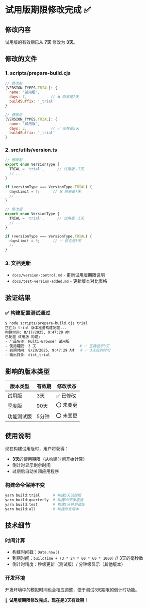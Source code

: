 # 试用版期限修改完成 ✅

## 修改内容

试用版的有效期已从 **7天** 修改为 **3天**。

## 修改的文件

### 1. scripts/prepare-build.cjs
```javascript
// 修改前
[VERSION_TYPES.TRIAL]: {
  name: '试用版',
  days: 7,           // ❌ 原来是7天
  buildSuffix: '_trial'
}

// 修改后  
[VERSION_TYPES.TRIAL]: {
  name: '试用版',
  days: 3,           // ✅ 现在是3天
  buildSuffix: '_trial'
}
```

### 2. src/utils/version.ts
```typescript
// 修改前
export enum VersionType {
  TRIAL = 'trial',      // 试用版：7天
  // ...
}

if (versionType === VersionType.TRIAL) {
  daysLimit = 7;      // ❌ 原来是7天
  // ...
}

// 修改后
export enum VersionType {
  TRIAL = 'trial',      // 试用版：3天
  // ...
}

if (versionType === VersionType.TRIAL) {
  daysLimit = 3;      // ✅ 现在是3天
  // ...
}
```

### 3. 文档更新
- `docs/version-control.md` - 更新试用版期限说明
- `docs/test-version-added.md` - 更新版本对比表格

## 验证结果

### ✅ 构建配置测试通过
```bash
$ node scripts/prepare-build.cjs trial
正在为 trial 版本准备构建配置...
构建时间: 8/17/2025, 9:47:29 AM
已配置 试用版 构建:
- 产品名称: Multi-Browser 试用版
- 使用期限: 3 天                    # ✅ 正确显示3天
- 到期时间: 8/20/2025, 9:47:29 AM   # ✅ 3天后的时间
- 输出目录: dist_trial
```

## 影响的版本类型

| 版本类型 | 有效期 | 修改状态 |
|---------|-------|---------|
| 试用版 | 3天 | ✅ 已修改 |
| 季度版 | 90天 | ⭕ 未变更 |
| 功能测试版 | 5分钟 | ⭕ 未变更 |

## 使用说明

现在构建试用版时，用户将获得：
- **3天**的使用期限（从构建时间开始计算）
- 倒计时显示剩余时间
- 过期后自动关闭应用程序

### 构建命令保持不变
```bash
yarn build:trial      # 构建3天试用版
yarn build:quarterly  # 构建90天季度版
yarn build:test       # 构建5分钟测试版
yarn build:all        # 构建所有版本
```

## 技术细节

### 时间计算
- 构建时间戳：`Date.now()`
- 到期时间：`buildTime + (3 * 24 * 60 * 60 * 1000)`  // 3天的毫秒数
- 倒计时精度：秒级更新（测试版）/ 分钟级显示（其他版本）

### 开发环境
开发环境中的模拟时间也会相应调整，便于测试3天期限的倒计时功能。

🎉 **试用版期限修改完成，现在是3天有效期！**
